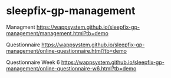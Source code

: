 # sleepfix-gp-management

Managment
https://wappsystem.github.io/sleepfix-gp-management/management.html?tb=demo

Questionnaire
https://wappsystem.github.io/sleepfix-gp-management/online-questionnaire.html?tb=demo

Questionnaire Week 6
https://wappsystem.github.io/sleepfix-gp-management/online-questionnaire-w6.html?tb=demo
